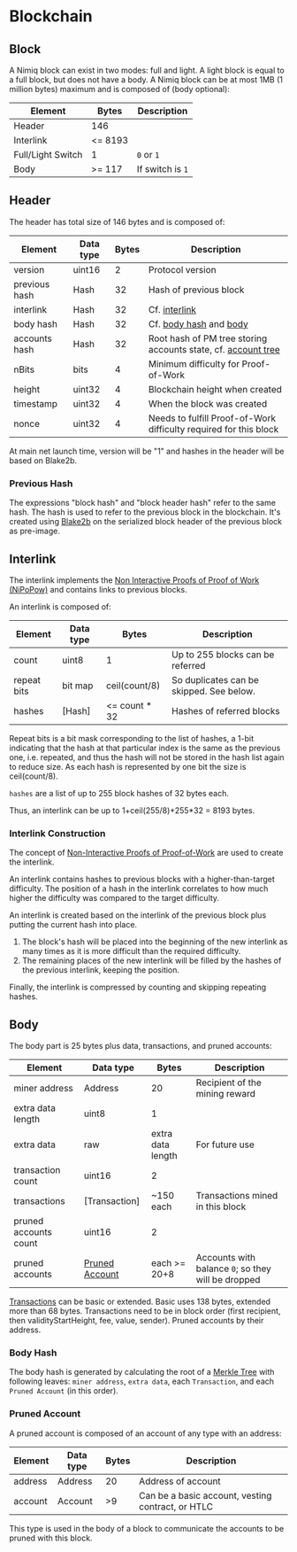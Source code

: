 # Blockchain

## Block
A Nimiq block can exist in two modes: full and light. A light block is equal to a full block, but does not have a body.
A Nimiq block can be at most 1MB (1 million bytes) maximum and is composed of (body optional):

| Element           | Bytes   | Description
|-------------------|---------|--------
| Header            | 146     |
| Interlink         | <= 8193 |
| Full/Light Switch | 1       | `0` or `1`
| Body              | >= 117  | If switch is `1`


## Header
The header has total size of 146 bytes and is composed of:

| Element       | Data type | Bytes | Description                                                       |
|---------------|-----------|-------|-------------------------------------------------------------------|
| version       | uint16    | 2     | Protocol version                                                  |
| previous hash | Hash      | 32    | Hash of previous block                                            |
| interlink     | Hash      | 32    | Cf. [interlink](#interlink)                                       |
| body hash     | Hash      | 32    | Cf. [body hash](#body-hash) and [body](#body)                     |
| accounts hash | Hash      | 32    | Root hash of PM tree storing accounts state, cf. [account tree](accounts-tree.md) |
| nBits         | bits      | 4     | Minimum difficulty for Proof-of-Work                              |
| height        | uint32    | 4     | Blockchain height when created                                    |
| timestamp     | uint32    | 4     | When the block was created                                        |
| nonce         | uint32    | 4     | Needs to fulfill Proof-of-Work difficulty required for this block |

At main net launch time, version will be "1" and hashes in the header will be based on Blake2b.

### Previous Hash

The expressions "block hash" and "block header hash" refer to the same hash.
The hash is used to refer to the previous block in the blockchain.
It's created using [Blake2b](#hash) on the serialized block header of the previous block as pre-image.


## Interlink
The interlink implements the [Non Interactive Proofs of Proof of Work (NiPoPow)](https://eprint.iacr.org/2017/963.pdf) and contains links to previous blocks.

An interlink is composed of:

| Element     | Data type    | Bytes         | Description                              |
|-------------|--------------|---------------|------------------------------------------|
| count       | uint8        | 1             | Up to 255 blocks can be referred         |
| repeat bits | bit map      | ceil(count/8) | So duplicates can be skipped. See below. |
| hashes      | [Hash]       | <= count * 32 | Hashes of referred blocks                |

Repeat bits is a bit mask corresponding to the list of hashes,
a 1-bit indicating that the hash at that particular index is the same as the previous one,
i.e. repeated, and thus the hash will not be stored in the hash list again to reduce size.
As each hash is represented by one bit the size is ceil(count/8).

`hashes` are a list of up to 255 block hashes of 32 bytes each.

Thus, an interlink can be up to 1+ceil(255/8)+255*32 = 8193 bytes.

### Interlink Construction
The concept of [Non-Interactive Proofs of Proof-of-Work](https://eprint.iacr.org/2017/963.pdf) are used to create the interlink.

An interlink contains hashes to previous blocks with a higher-than-target difficulty. The position of a hash in the interlink correlates to how much higher the difficulty was compared to the target difficulty.

An interlink is created based on the interlink of the previous block plus putting the current hash into place.

1. The block's hash will be placed into the beginning of the new interlink as many times as it is more difficult than the required difficulty.
2. The remaining places of the new interlink will be filled by the hashes of the previous interlink, keeping the position.

Finally, the interlink is compressed by counting and skipping repeating hashes.

## Body
The body part is 25 bytes plus data, transactions, and pruned accounts:

| Element               | Data type                     | Bytes             | Description                                         |
|-----------------------|-------------------------------|-------------------|-----------------------------------------------------|
| miner address         | Address                       | 20                | Recipient of the mining reward                      |
| extra data length     | uint8                         | 1                 |                                                     |
| extra data            | raw                           | extra data length | For future use                                      |
| transaction count     | uint16                        | 2                 |                                                     |
| transactions          | [Transaction]                 | ~150 each         | Transactions mined in this block                    |
| pruned accounts count | uint16                        | 2                 |                                                     |
| pruned accounts       | [Pruned Account](accounts.md) | each >= 20+8      | Accounts with balance `0`; so they will be dropped  |

[Transactions](./transactions) can be basic or extended.
Basic uses 138 bytes, extended more than 68 bytes.
Transactions need to be in block order (first recipient, then validityStartHeight, fee, value, sender).
Pruned accounts by their address.

### Body Hash
The body hash is generated by calculating the root of a [Merkle Tree](https://en.wikipedia.org/wiki/Merkle_tree) with following leaves: `miner address`, `extra data`, each `Transaction`, and each `Pruned Account` (in this order).

### Pruned Account
A pruned account is composed of an account of any type with an address:

| Element | Data type | Bytes | Description                                       |
|---------|-----------|-------|---------------------------------------------------|
| address | Address   | 20    | Address of account                                |
| account | Account   | >9    | Can be a basic account, vesting contract, or HTLC |

This type is used in the body of a block to communicate the accounts to be pruned with this block.


